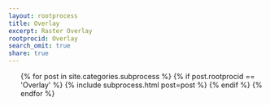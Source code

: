 ```yaml
---
layout: rootprocess
title: Overlay
excerpt: Raster Overlay
rootprocid: Overlay
search_omit: true
share: true
---
```


<ul class='post-list'>
{% for post in site.categories.subprocess %}
  {% if post.rootprocid == 'Overlay' %}
    {% include subprocess.html post=post %}
  {% endif %}
{% endfor %}
</ul>
